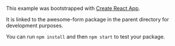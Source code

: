 This example was bootstrapped with [Create React App](https://github.com/facebook/create-react-app).

It is linked to the awesome-form package in the parent directory for development purposes.

You can run `npm install` and then `npm start` to test your package.
